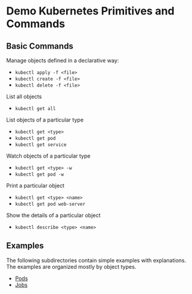 # Demo Kubernetes Primitives and Commands

## Basic Commands

Manage objects defined in a declarative way:

* `kubectl apply -f <file>`
* `kubectl create -f <file>`
* `kubectl delete -f <file>`

List all objects

* `kubectl get all`

List objects of a particular type

* `kubectl get <type>`
* `kubectl get pod`
* `kubectl get service`

Watch objects of a particular type

* `kubectl get <type> -w`
* `kubectl get pod -w`

Print a particular object

* `kubectl get <type> <name>`
* `kubectl get pod web-server`

Show the details of a particular object

* `kubectl describe <type> <name>`

## Examples

 The following subdirectories contain simple examples with explanations. 
 The examples are organized mostly by object types.

* [Pods](pod/)
* [Jobs](job/)